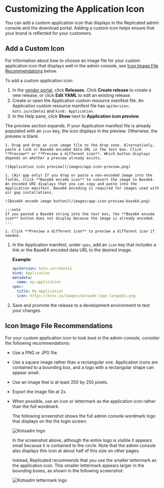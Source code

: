 # Customizing the Application Icon

You can add a custom application icon that displays in the Replicated admin console and the download portal. Adding a custom icon helps ensure that your brand is reflected for your customers.

## Add a Custom Icon

For information about how to choose an image file for your custom application icon that displays well in the admin console, see [Icon Image File Recommendations](#icon-image-file-recommendations) below.

To add a custom application icon:

1. In the [vendor portal](https://vendor.replicated.com/apps), click **Releases**. Click **Create release** to create a new release, or click **Edit YAML** to edit an existing release.
1. Create or open the Application custom resource manifest file. An Application custom resource manifest file has `apiVersion: kots.io/v1beta1` and `kind: Application`.
1. In the Help pane, click **Show** next to **Application icon preview**.

  The preview section expands. If your Application manifest file is already populated with an `icon` key, the icon displays in the preview. Otherwise, the preview is blank.

    1. Drag and drop an icon image file to the drop zone. Alternatively, paste a link or Base64 encoded data URL in the text box. Click **Preview** or **Preview a different icon**. Which button displays depends on whether a preview already exists.

    ![Application icon preview](/images/app-icon-preview.png)

    1. (Air gap only) If you drop or paste a non-encoded image into the fields, click **Base64 encode icon** to convert the image to Base64. An encoded URI displays that you can copy and paste into the Application manifest. Base64 encoding is required for images used with air gap installations.

    ![Base64 encode image button](/images/app-icon-preview-base64.png)

    :::note
    If you pasted a Base64 string into the text box, the **Base64 encode icon** button does not display because the image is already encoded.
    :::

    1. Click **Preview a different icon** to preview a different icon if needed.

1. In the Application manifest, under `spec`, add an `icon` key that includes a link or the Base64 encoded data URL to the desired image.

   **Example**:

   ```yaml
   apiVersion: kots.io/v1beta1
   kind: Application
   metadata:
     name: my-application
   spec:
     title: My Application
     icon: https://kots.io/images/kotsadm-logo-large@2x.png
   ```
1. Save and promote the release to a development environment to test your changes.

## Icon Image File Recommendations

For your custom application icon to look best in the admin console, consider the following recommendations:

* Use a PNG or JPG file.
* Use a square image rather than a rectangular one. Application icons are contained to a bounding box, and a logo with a rectangular shape can appear small.
* Use an image that is at least 250 by 250 pixels.
* Export the image file at 2x.
* When possible, use an icon or lettermark as the application icon rather than the full wordmark.

   The following screenshot shows the full admin console wordmark logo that displays on the the login screen:

   ![Kotsadm logo](/images/login-icon-large.png)

    In the screenshot above, although the entire logo is visible it appears small because it is contained to the circle. Note that the admin console also displays this icon at about half of this size on other pages.

    Instead, Replicated recommends that you use the smaller lettermark as the application icon. This smaller lettermark appears larger in the bounding boxes, as shown in the following screenshot:

   ![Kotsadm lettermark logo](/images/login-icon-small.png)
